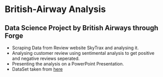 # British-Airway Analysis
## Data Science Project by British Airways through Forge
   * Scraping Data from Review website SkyTrax and analysing it.
   * Analysing customer review using sentimental analysis to get positive and negative reviews seperated.
   * Presenting the analysis on a PowerPoint Presentation.
   * DataSet taken from [here](https://www.airlinequality.com/airline-reviews/british-airways)
